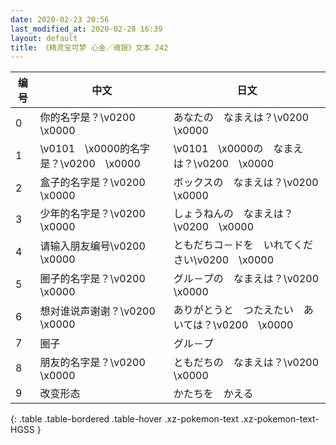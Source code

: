 ```yaml
---
date: 2020-02-23 20:56
last_modified_at: 2020-02-28 16:39
layout: default
title: 《精灵宝可梦 心金／魂银》文本 242
---
```

| 编号 | 中文 | 日文 |
| ---- | ---- | ---- |
| 0 | 你的名字是？\v0200　\x0000 | あなたの　なまえは？\v0200　\x0000 |
| 1 | \v0101　\x0000的名字是？\v0200　\x0000 | \v0101　\x0000の　なまえは？\v0200　\x0000 |
| 2 | 盒子的名字是？\v0200　\x0000 | ボックスの　なまえは？\v0200　\x0000 |
| 3 | 少年的名字是？\v0200　\x0000 | しょうねんの　なまえは？\v0200　\x0000 |
| 4 | 请输入朋友编号\v0200　\x0000 | ともだちコ－ドを　いれてください\v0200　\x0000 |
| 5 | 圈子的名字是？\v0200　\x0000 | グル－プの　なまえは？\v0200　\x0000 |
| 6 | 想对谁说声谢谢？\v0200　\x0000 | ありがとうと　つたえたい　あいては？\v0200　\x0000 |
| 7 | 圈子 | グル－プ |
| 8 | 朋友的名字是？\v0200　\x0000 | ともだちの　なまえは？\v0200　\x0000 |
| 9 | 改变形态 | かたちを　かえる |
{: .table .table-bordered .table-hover .xz-pokemon-text .xz-pokemon-text-HGSS }